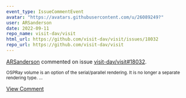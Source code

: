 ```yaml
---
event_type: IssueCommentEvent
avatar: "https://avatars.githubusercontent.com/u/26089249?"
user: ARSanderson
date: 2022-09-11
repo_name: visit-dav/visit
html_url: https://github.com/visit-dav/visit/issues/18032
repo_url: https://github.com/visit-dav/visit
---
```


<a href='https://github.com/ARSanderson' target='_blank'>ARSanderson</a> commented on issue <a href='https://github.com/visit-dav/visit/issues/18032' target='_blank'>visit-dav/visit#18032</a>.

<small>OSPRay volume is an option of the serial/parallel rendering. It is no longer a separate rendering type....</small>

<a href='https://github.com/visit-dav/visit/issues/18032' target='_blank'>View Comment</a>